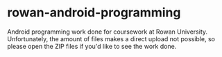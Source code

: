 # rowan-android-programming
Android programming work done for coursework at Rowan University.
Unfortunately, the amount of files makes a direct upload not possible, so please open the ZIP files if you'd like to see the work done.
